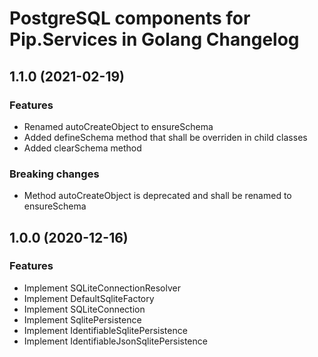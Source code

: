 # PostgreSQL components for Pip.Services in Golang Changelog

## <a name="1.1.0"></a> 1.1.0 (2021-02-19) 

### Features
* Renamed autoCreateObject to ensureSchema
* Added defineSchema method that shall be overriden in child classes
* Added clearSchema method

### Breaking changes
* Method autoCreateObject is deprecated and shall be renamed to ensureSchema


## <a name="1.0.0"></a> 1.0.0 (2020-12-16) 

### Features
* Implement SQLiteConnectionResolver
* Implement DefaultSqliteFactory
* Implement SQLiteConnection
* Implement SqlitePersistence
* Implement IdentifiableSqlitePersistence
* Implement IdentifiableJsonSqlitePersistence
